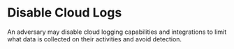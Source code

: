# Disable Cloud Logs

An adversary may disable cloud logging capabilities and integrations to limit what data is collected on their activities and avoid detection.